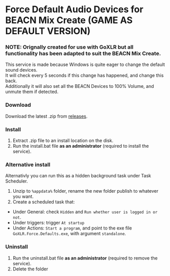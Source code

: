 # Force Default Audio Devices for BEACN Mix Create (GAME AS DEFAULT VERSION)

### NOTE: Orignally created for use with GoXLR but all functionality has been adapted to suit the BEACN Mix Create.

This service is made because Windows is quite eager to change the default sound devices. <br />
It will check every 5 seconds if this change has happened, and change this back.<br />
Additionally it will also set all the BEACN Devices to 100% Volume, and unmute them if detected.

### Download

Download the latest .zip from [releases](https://github.com/GinjahWolf92/BEACN-Mix-Create-Force-Default/releases).

### Install

1. Extract .zip file to an install location on the disk.
2. Run the install.bat file **as an administrator** (required to install the service).

### Alternative install
Alternativly you can run this as a hidden background task under Task Scheduler.
1. Unzip to `%appdata%` folder, rename the new folder publish to whatever you want.
2. Create a scheduled task that:
- Under General: check `Hidden` and `Run whether user is logged in or not`.<br />
- Under triggers: trigger `At startup`<br />
- Under Actions: `Start a program`, and point to the exe file `GoXLR.Force.Defaults.exe`, with argument `standalone`.

### Uninstall

1. Run the uninstall.bat file **as an administrator** (required to remove the service).
2. Delete the folder

